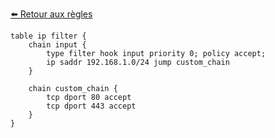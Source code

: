 [⬅️ Retour aux règles](./README.md)

```
table ip filter {
    chain input {
        type filter hook input priority 0; policy accept;
        ip saddr 192.168.1.0/24 jump custom_chain
    }

    chain custom_chain {
        tcp dport 80 accept
        tcp dport 443 accept
    }
}
```